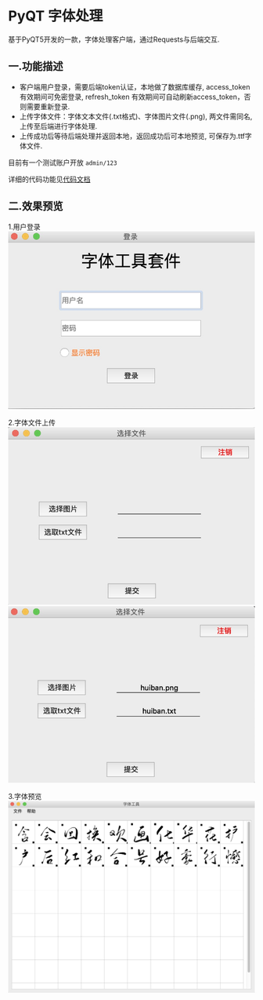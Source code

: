 # PyQT 字体处理

基于PyQT5开发的一款，字体处理客户端，通过Requests与后端交互.

## 一.功能描述
- 客户端用户登录，需要后端token认证，本地做了数据库缓存, access_token有效期间可免密登录, 
refresh_token 有效期间可自动刷新access_token，否则需要重新登录.
- 上传字体文件：字体文本文件(.txt格式)、字体图片文件(.png), 两文件需同名, 上传至后端进行字体处理.
- 上传成功后等待后端处理并返回本地，返回成功后可本地预览, 可保存为.ttf字体文件.

目前有一个测试账户开放 `admin/123`

详细的代码功能见[代码文档][1]
## 二.效果预览
1.用户登录
![用户登录](screenshots/登录.png)

2.字体文件上传
![文件上传](screenshots/字体文件上传.png)
![文件上传](screenshots/字体文件上传-2.png)

3.字体预览
![字体预览](screenshots/字体效果预览.png)

[1]: 功能描述.md 
